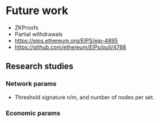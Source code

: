 # Future work

- ZKProofs
- Partial withdrawals
- https://eips.ethereum.org/EIPS/eip-4895
- https://github.com/ethereum/EIPs/pull/4788

## Research studies
### Network params

- Threshold signature n/m, and number of nodes per set.

### Economic params